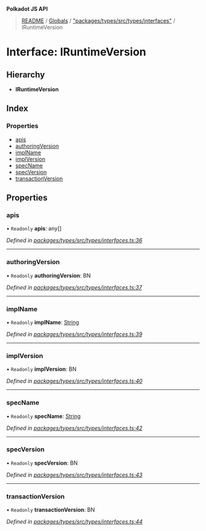 **Polkadot JS API**

> [README](../README.md) / [Globals](../globals.md) / ["packages/types/src/types/interfaces"](../modules/_packages_types_src_types_interfaces_.md) / IRuntimeVersion

# Interface: IRuntimeVersion

## Hierarchy

* **IRuntimeVersion**

## Index

### Properties

* [apis](_packages_types_src_types_interfaces_.iruntimeversion.md#apis)
* [authoringVersion](_packages_types_src_types_interfaces_.iruntimeversion.md#authoringversion)
* [implName](_packages_types_src_types_interfaces_.iruntimeversion.md#implname)
* [implVersion](_packages_types_src_types_interfaces_.iruntimeversion.md#implversion)
* [specName](_packages_types_src_types_interfaces_.iruntimeversion.md#specname)
* [specVersion](_packages_types_src_types_interfaces_.iruntimeversion.md#specversion)
* [transactionVersion](_packages_types_src_types_interfaces_.iruntimeversion.md#transactionversion)

## Properties

### apis

• `Readonly` **apis**: any[]

*Defined in [packages/types/src/types/interfaces.ts:36](https://github.com/polkadot-js/api/blob/8631f68ba/packages/types/src/types/interfaces.ts#L36)*

___

### authoringVersion

• `Readonly` **authoringVersion**: BN

*Defined in [packages/types/src/types/interfaces.ts:37](https://github.com/polkadot-js/api/blob/8631f68ba/packages/types/src/types/interfaces.ts#L37)*

___

### implName

• `Readonly` **implName**: [String](../classes/_packages_types_src_primitive_text_.text.md#string)

*Defined in [packages/types/src/types/interfaces.ts:39](https://github.com/polkadot-js/api/blob/8631f68ba/packages/types/src/types/interfaces.ts#L39)*

___

### implVersion

• `Readonly` **implVersion**: BN

*Defined in [packages/types/src/types/interfaces.ts:40](https://github.com/polkadot-js/api/blob/8631f68ba/packages/types/src/types/interfaces.ts#L40)*

___

### specName

• `Readonly` **specName**: [String](../classes/_packages_types_src_primitive_text_.text.md#string)

*Defined in [packages/types/src/types/interfaces.ts:42](https://github.com/polkadot-js/api/blob/8631f68ba/packages/types/src/types/interfaces.ts#L42)*

___

### specVersion

• `Readonly` **specVersion**: BN

*Defined in [packages/types/src/types/interfaces.ts:43](https://github.com/polkadot-js/api/blob/8631f68ba/packages/types/src/types/interfaces.ts#L43)*

___

### transactionVersion

• `Readonly` **transactionVersion**: BN

*Defined in [packages/types/src/types/interfaces.ts:44](https://github.com/polkadot-js/api/blob/8631f68ba/packages/types/src/types/interfaces.ts#L44)*
